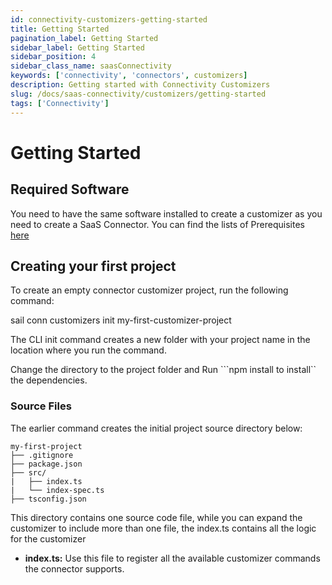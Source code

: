 ```yaml
---
id: connectivity-customizers-getting-started
title: Getting Started
pagination_label: Getting Started
sidebar_label: Getting Started
sidebar_position: 4
sidebar_class_name: saasConnectivity
keywords: ['connectivity', 'connectors', customizers]
description: Getting started with Connectivity Customizers
slug: /docs/saas-connectivity/customizers/getting-started
tags: ['Connectivity']
---
```


# Getting Started

## Required Software

You need to have the same software installed to create a customizer as you need to create a SaaS Connector. You can find the lists of Prerequisites [here](../prerequisites) 

## Creating your first project

To create an empty connector customizer project, run the following command:

sail conn customizers init my-first-customizer-project

The CLI init command creates a new folder with your project name in the location where you run the command.

Change the directory to the project folder and Run ```npm install to install`` the dependencies.

### Source Files

The earlier command creates the initial project source directory below:

```
my-first-project
├── .gitignore
├── package.json
├── src/
|   ├── index.ts
|   └── index-spec.ts
├── tsconfig.json
```

This directory contains one source code file, while you can expand the customizer to include more than one file, the index.ts contains all the logic for the customizer

- **index.ts:** Use this file to register all the available customizer commands the connector supports.